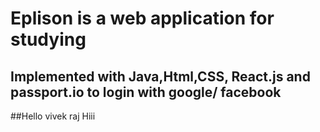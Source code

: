 # Eplison is a web application for studying 
## Implemented with Java,Html,CSS, React.js and passport.io to login with google/ facebook

##Hello vivek raj  Hiii
